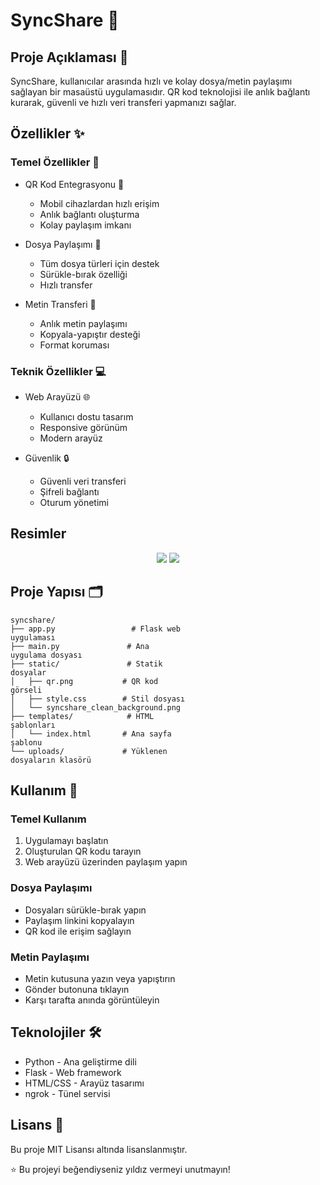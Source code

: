 # SyncShare 🔄
## Proje Açıklaması 📝
SyncShare, kullanıcılar arasında hızlı ve kolay dosya/metin paylaşımı sağlayan bir masaüstü uygulamasıdır. QR kod teknolojisi ile anlık bağlantı kurarak, güvenli ve hızlı veri transferi yapmanızı sağlar.

## Özellikler ✨
### Temel Özellikler 🚀
- QR Kod Entegrasyonu 📱
  
  - Mobil cihazlardan hızlı erişim
  - Anlık bağlantı oluşturma
  - Kolay paylaşım imkanı
- Dosya Paylaşımı 📂
  
  - Tüm dosya türleri için destek
  - Sürükle-bırak özelliği
  - Hızlı transfer
- Metin Transferi 📝
  
  - Anlık metin paylaşımı
  - Kopyala-yapıştır desteği
  - Format koruması
### Teknik Özellikler 💻
- Web Arayüzü 🌐
  
  - Kullanıcı dostu tasarım
  - Responsive görünüm
  - Modern arayüz
- Güvenlik 🔒
  
  - Güvenli veri transferi
  - Şifreli bağlantı
  - Oturum yönetimi

## Resimler

<div align="center">
  <img src="https://github.com/doguner1/GitImageData/blob/main/sync/Ekran%20g%C3%B6r%C3%BCnt%C3%BCs%C3%BC%202025-05-24%20115433.png">
  <img src="https://github.com/doguner1/GitImageData/blob/main/sync/Ekran%20g%C3%B6r%C3%BCnt%C3%BCs%C3%BC%202025-05-24%20115508.png">
</div>


## Proje Yapısı 🗂️
```
syncshare/
├── app.py                 # Flask web 
uygulaması
├── main.py               # Ana 
uygulama dosyası
├── static/               # Statik 
dosyalar
│   ├── qr.png           # QR kod 
görseli
│   ├── style.css        # Stil dosyası
│   └── syncshare_clean_background.png
├── templates/            # HTML 
şablonları
│   └── index.html       # Ana sayfa 
şablonu
└── uploads/             # Yüklenen 
dosyaların klasörü
```
## Kullanım 📖


### Temel Kullanım
1. Uygulamayı başlatın
2. Oluşturulan QR kodu tarayın
3. Web arayüzü üzerinden paylaşım yapın
### Dosya Paylaşımı
- Dosyaları sürükle-bırak yapın
- Paylaşım linkini kopyalayın
- QR kod ile erişim sağlayın
### Metin Paylaşımı
- Metin kutusuna yazın veya yapıştırın
- Gönder butonuna tıklayın
- Karşı tarafta anında görüntüleyin
## Teknolojiler 🛠️
- Python - Ana geliştirme dili
- Flask - Web framework
- HTML/CSS - Arayüz tasarımı
- ngrok - Tünel servisi
## Lisans 📄
Bu proje MIT Lisansı altında lisanslanmıştır.

⭐ Bu projeyi beğendiyseniz yıldız vermeyi unutmayın!